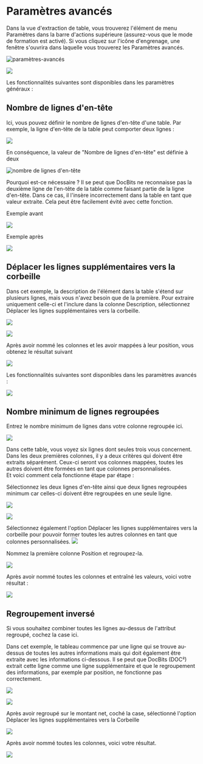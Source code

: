 # Paramètres avancés

Dans la vue d'extraction de table, vous trouverez l'élément de menu Paramètres dans la barre d'actions supérieure (assurez-vous que le mode de formation est activé). Si vous cliquez sur l'icône d'engrenage, une fenêtre s'ouvrira dans laquelle vous trouverez les Paramètres avancés.

![paramètres-avancés](https://lh7-us.googleusercontent.com/W1cBx4IOjycKv6IZM9AX8Wggj1eEBgzBVJWgsyWkutX9dRRJuEjQtSCsPaNZuRndd9ewMVvfqSXr45C-2cO-pxXkYFdl\_9eEGVW6-UBqqZCsuhia6alJjD1ZuZawwSbjS9Yeywe1wDK5yAcIOUH5QAw)

![](https://lh7-us.googleusercontent.com/MOAM0PpIjknkZQUFZzOXPT8kWan5x05WXe6zUjmzKLjUaKSPPknR6HEVZ5oRBVEMpha3bL87k1\_B2cgt4Iv0jH3MyU6BrcmD6gz3KoGMZHVTGGburr9uHU7\_VziztQ2i5RiZr\_wAqTqVG1JunX314sk)

Les fonctionnalités suivantes sont disponibles dans les paramètres généraux :

## Nombre de lignes d'en-tête

Ici, vous pouvez définir le nombre de lignes d'en-tête d'une table. Par exemple, la ligne d'en-tête de la table peut comporter deux lignes :

![](https://lh7-us.googleusercontent.com/J\_nYZKzUSJHcpJuNp1ykf6shnfetOuiIPhyhyTfSqh\_cTsDT5obwOSIc21OsLkjF9tMBP7Q1GQ1ZQfBsEmQIrJpfX3QpdjHnLkzInsjpngeg2L7i\_TAyl9MdVmgHsDpUvoURdxfqp8FOdJxuRAMCwhk)

En conséquence, la valeur de "Nombre de lignes d'en-tête" est définie à deux

![nombre de lignes d'en-tête](https://lh7-us.googleusercontent.com/G8-QpKxnRin9PGPmkbtJ35r1EugXsD4\_Yd5QvTkdbb7sXqRVC3a9t0cIlNILJHLr--GsykgAlMJmMYbJaUoMqHEPvAT3PlPNf-syCmPz\_GVMFEMsbhcHI2DQBbT4MJXjS2Sx7M3xl4zAzcw3aa-XNms)

Pourquoi est-ce nécessaire ? Il se peut que DocBits ne reconnaisse pas la deuxième ligne de l'en-tête de la table comme faisant partie de la ligne d'en-tête. Dans ce cas, il l'insère incorrectement dans la table en tant que valeur extraite. Cela peut être facilement évité avec cette fonction.

Exemple avant

![](https://lh7-us.googleusercontent.com/35BElgcq-zbs8wcGcguVSKHRpwQXqQG9dQmBaYa8BT4RNwJxd6g-jL5wlQgrnVLrMxtpncr8ayaasWVV3snGpBiDUWs4Zx7Tn2Dck-YFBpanlcN500yIWkVz9RJXQhoq6op0WbYcgklp\_LsmE9LXt9k)

Exemple après

![](https://lh7-us.googleusercontent.com/bPGn9eWPK3Mmbu\_ab2N3tVVP8ODho4MW6r6ynSKJWiPxq-IPlP\_0Q1ghfcwjN56Sp\_HA0nV-fedAfzkZoAXsj5O5ata32PCXPHJQ-dizWZ1OdpdEPS5wSPNW9jjc7TSPKQiNnCGPjLtnXQDLCbwEj3U)

## Déplacer les lignes supplémentaires vers la corbeille

Dans cet exemple, la description de l'élément dans la table s'étend sur plusieurs lignes, mais vous n'avez besoin que de la première. Pour extraire uniquement celle-ci et l'inclure dans la colonne Description, sélectionnez Déplacer les lignes supplémentaires vers la corbeille.

![](https://lh7-us.googleusercontent.com/AEFanKF7uUtS\_78nxi5zESPW8WOESa0Do\_sCQCsttC21KoFK-sB9TQgFHboJB7CMEpc\_auEbeXINU4BpEh8XuNMBHDYhuwjVX40cRyygxECs3XogrurWKNdw4s4F1kxWXLGrrF4jSqd1bba0dKPVO2E)

![](https://lh7-us.googleusercontent.com/QdYUZ0ANpuFRkvNxVZzYfEhTRVf2fk1jPmoNUZcNotdkgL6VDHV1BgBXU2xqFfjBJ7W6uvB8TRZcpKEk7Qk\_c0mIohiS4Jl9ZPRpG7HdS\_EktuCcAtJ4KjJ\_vYvYok7lv0nz2MfVMG08oDFqRSyFHy4)

Après avoir nommé les colonnes et les avoir mappées à leur position, vous obtenez le résultat suivant

![](https://lh7-us.googleusercontent.com/zto-P\_Knp1YQmCUBU6\_vCg2IEwaBiBeAao8Jvu30-89x\_Sj2BLDSTQu31vUNBlaQp73DPVy2F-UZawn8j4hxycD6bpfCf\_KXZYvrqH5w0cwGwsjatBelIh6gdenY-NpzmQ372jtthucHpMrsXNz3DcA)

Les fonctionnalités suivantes sont disponibles dans les paramètres avancés :

![](https://lh7-us.googleusercontent.com/JnMLehG6RHTYtaP5dQx3UMrTzIpDRmyWj3\_1o-ITkYfNboSmFQxPmHuQQ2CZ0UwW6scXLEv8wxdZIh1J1VkzoAbKalI5D\_WO-G0GssfuVjmm\_mi29j7h42HQiDN08yJiEuMKEjFOIpi6nO5GcYIpDKU)

## Nombre minimum de lignes regroupées

Entrez le nombre minimum de lignes dans votre colonne regroupée ici.

![](https://lh7-us.googleusercontent.com/11D-KFXDqc-u5GQeGvTHfxYbbhLYDX12vFHK9Xkv8YmIcBuWVbFw3CMEhzep\_zyQpr2G9bP1Q0G9mfBj6twopQ-2aRfncbBVbTibXoynkxWYsvD9EnGVO-SfRxHwuPxMqXl4lzjuDoSaYop1HLa7biU)

Dans cette table, vous voyez six lignes dont seules trois vous concernent. Dans les deux premières colonnes, il y a deux critères qui doivent être extraits séparément. Ceux-ci seront vos colonnes mappées, toutes les autres doivent être formées en tant que colonnes personnalisées.\
Et voici comment cela fonctionne étape par étape :

Sélectionnez les deux lignes d'en-tête ainsi que deux lignes regroupées minimum car celles-ci doivent être regroupées en une seule ligne.

![](https://lh7-us.googleusercontent.com/p0k-n1IG3\_FHexG4iAlISSmN4Yaq9xUjRO2cLpV3w6a67DpULRnxj4x291DOXBVx2SHqKp6Zs-ZXxr8KHKzT9O6oCwgEOkvfMqwpDGZUrfFpozdR16sbaybtrMEqDOXO1TsNmuPFz6mOKX0pR8I5RO8)

![](https://lh7-us.googleusercontent.com/7tlMcXBDrGjolEnBZNJT7bo4AoqPXYdltMzwjuycwCVSEaXIimXUw0aKyXpHdfpVw9POwNFtb47OwlreB400BgyiXLl3e1LGRLTPklU\_ETRN1quuRu9j9-NC9Eyq-fR\_5BpWdru1pgj\_kTfn9aLOiRM)

Sélectionnez également l'option Déplacer les lignes supplémentaires vers la corbeille pour pouvoir former toutes les autres colonnes en tant que colonnes personnalisées.
![](https://lh7-us.googleusercontent.com/P9Mbga3kWRkhRFYPRQKN6IXCYTnMHpfXr7GIBqbuwz-RYyq7fMuKRxJgzU0HVdxFxkI_5S2DA8ThYNveXlgrDYZ7JP_jOYf9wd9ldDzg1abzMD7HE0sN8NC-wrWdoZvm5M2q_XVWTi6epBMBtHvbFe0)

Nommez la première colonne Position et regroupez-la.

![](https://lh7-us.googleusercontent.com/5hy2YTNQRZ6plQZnc1HwAbAUXU7LKfNpLdlfr8sPnDXMryv0KoAGgkcqAWqjvznvBa1YwW0ecTrpStpm5AIc0qiFX1zB-I_y_crIx0jKS2t6QVKdAz66Wb3XMt9sRsEUHKIuk51_AatHNCRZjOghn4A)

Après avoir nommé toutes les colonnes et entraîné les valeurs, voici votre résultat :

![](https://lh7-us.googleusercontent.com/xaorEjiOEeypLMAAOXvm3VAc5BVzhIujUeLdSt0SPwrEz5x_hd8sb3Hhc7OpnUpzj6qvjWWptOsefhxjF5pIzf12RVXah1wPhlMoa3Wwx7T3s_D7Pzw8cryaAzgh8SpN-uTxpl1FWke8v33dh2VNgJ0)

## Regroupement inversé

Si vous souhaitez combiner toutes les lignes au-dessus de l'attribut regroupé, cochez la case ici.

Dans cet exemple, le tableau commence par une ligne qui se trouve au-dessus de toutes les autres informations mais qui doit également être extraite avec les informations ci-dessous. Il se peut que DocBits (DOC²) extrait cette ligne comme une ligne supplémentaire et que le regroupement des informations, par exemple par position, ne fonctionne pas correctement.

![](https://lh7-us.googleusercontent.com/iH7rDa637FWtr8wWtXpdqSh68xsaOFrb_vIWf-ZOpAjExmFPHVRaDGGipdwNy30gpLmEWT0UujjqlbcSlHU7ldQ5zhAy15pMxuqbDpS2xFSuL35EjbaXfFQTOSSO3QE_I37kvdL3i5k-N7F_9tedMss)

![](https://lh7-us.googleusercontent.com/xGHtg5jLUIzvQHuJ3bRovFzkicMO2NL5jESXeTtZueRX-BkP3AvYSsnywrc_80aMwqchwo8WggqI_6sNFk6aLE7TAeEJwNikKI6QC2k51e9iK9bxyT9nh9eRgeK_YgWUeqUgp6p8UadEAnQRhKYFpOQ)

Après avoir regroupé sur le montant net, coché la case, sélectionné l'option Déplacer les lignes supplémentaires vers la Corbeille

![](https://lh7-us.googleusercontent.com/FJNKYXmELlMFi-Zh_0Pjgc0pcKI2-_UbDhF7b4D5p7GA4f9r-FqjruzkJw3nfJH4NA0G_BC2xQpJEzl26GbOlPt9fPyOkGowtGWgRWt5GJ62Vj-Qd04rDP0kzDFiJnRlpWF13d9YQ1e-FurQI-gHJx4)

Après avoir nommé toutes les colonnes, voici votre résultat.

![](https://lh7-us.googleusercontent.com/e8x8gIUV10Y_FmPeW_X-UZw6uJ8P7alQTDy_m5OGGLZ8Ev7Ip-C-6fqtTixiSU0ZnLMIc4VR_f0xJV6beDnl7bFBIh4U2dME8KHB3qokj__SrQGp-3BXeOsN63SabFNd5miRCtK-jlf49nzcbbe8UJw)

